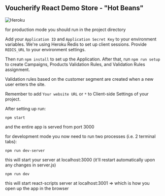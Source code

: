 ## Voucherify React Demo Store - "Hot Beans"

![Heroku](https://heroku-badge.herokuapp.com/?app=voucherify-hot-beans)

for production mode you should run in the project directory

Add your `Application ID` and `Application Secret Key` to your environment variables. We're using Heroku Redis to set up client sessions. Provide `REDIS_URL` to your environment settings.

Then run `npm install` to set up the Application. After that, run `npm run setup` to create Campaigns, Products Validation Rules, and Validation Rules assignment.

Validation rules based on the customer segment are created when a new user enters the site.

Remember to add `Your website URL` or `*` to Client-side Settings of your project.

After setting up run:

`npm start`

and the entire app is served from port 3000

for development mode you now need to run two processes (i.e. 2 terminal tabs):

`npm run dev-server`

this will start your server at localhost:3000 (it'll restart automatically upon any changes in server.js)

`npm run dev`

this will start react-scripts server at localhost:3001 => which is how you open up the app in the browser
